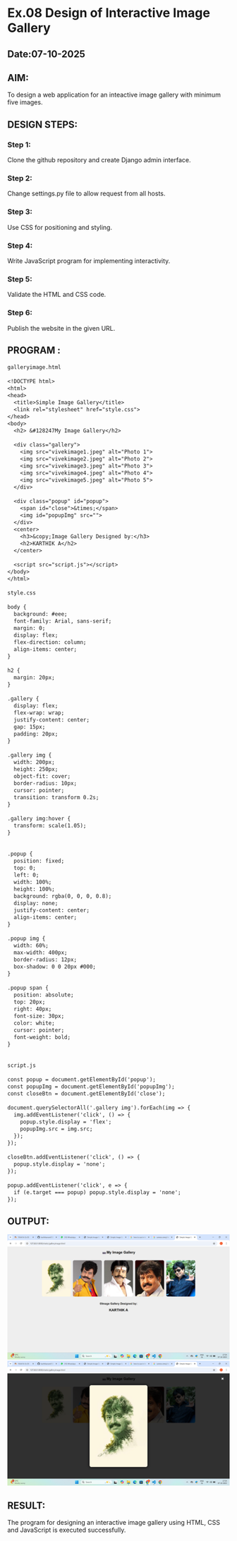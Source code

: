 # Ex.08 Design of Interactive Image Gallery
## Date:07-10-2025

## AIM:
To design a web application for an inteactive image gallery with minimum five images.

## DESIGN STEPS:

### Step 1:
Clone the github repository and create Django admin interface.

### Step 2:
Change settings.py file to allow request from all hosts.

### Step 3:
Use CSS for positioning and styling.

### Step 4:
Write JavaScript program for implementing interactivity.

### Step 5:
Validate the HTML and CSS code.

### Step 6:
Publish the website in the given URL.

## PROGRAM :

~~~
galleryimage.html

<!DOCTYPE html>
<html>
<head>
  <title>Simple Image Gallery</title>
  <link rel="stylesheet" href="style.css">
</head>
<body>
  <h2> &#128247My Image Gallery</h2>

  <div class="gallery">
    <img src="vivekimage1.jpeg" alt="Photo 1">
    <img src="vivekimage2.jpeg" alt="Photo 2">
    <img src="vivekimage3.jpeg" alt="Photo 3">
    <img src="vivekimage4.jpeg" alt="Photo 4">
    <img src="vivekimage5.jpeg" alt="Photo 5">
  </div>

  <div class="popup" id="popup">
    <span id="close">&times;</span>
    <img id="popupImg" src="">
  </div>
  <center>
    <h3>&copy;Image Gallery Designed by:</h3>
    <h2>KARTHIK A</h2>
  </center>

  <script src="script.js"></script>
</body>
</html>

style.css

body {
  background: #eee;
  font-family: Arial, sans-serif;
  margin: 0;
  display: flex;
  flex-direction: column;
  align-items: center;
}

h2 {
  margin: 20px;
}

.gallery {
  display: flex;
  flex-wrap: wrap;
  justify-content: center;
  gap: 15px;
  padding: 20px;
}

.gallery img {
  width: 200px;
  height: 250px;
  object-fit: cover;
  border-radius: 10px;
  cursor: pointer;
  transition: transform 0.2s;
}

.gallery img:hover {
  transform: scale(1.05);
}


.popup {
  position: fixed;
  top: 0;
  left: 0;
  width: 100%;
  height: 100%;
  background: rgba(0, 0, 0, 0.8);
  display: none;
  justify-content: center;
  align-items: center;
}

.popup img {
  width: 60%;
  max-width: 400px;
  border-radius: 12px;
  box-shadow: 0 0 20px #000;
}

.popup span {
  position: absolute;
  top: 20px;
  right: 40px;
  font-size: 30px;
  color: white;
  cursor: pointer;
  font-weight: bold;
}


script.js

const popup = document.getElementById('popup');
const popupImg = document.getElementById('popupImg');
const closeBtn = document.getElementById('close');

document.querySelectorAll('.gallery img').forEach(img => {
  img.addEventListener('click', () => {
    popup.style.display = 'flex';
    popupImg.src = img.src;
  });
});

closeBtn.addEventListener('click', () => {
  popup.style.display = 'none';
});

popup.addEventListener('click', e => {
  if (e.target === popup) popup.style.display = 'none';
});

~~~

## OUTPUT:

![alt text](<Screenshot (47).png>)
![alt text](<Screenshot (48).png>)


## RESULT:
The program for designing an interactive image gallery using HTML, CSS and JavaScript is executed successfully.
